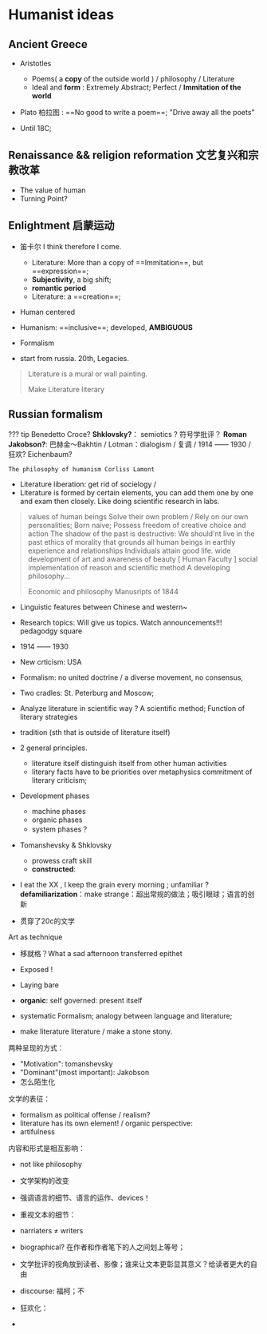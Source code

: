 # Humanist ideas

## Ancient Greece

- Aristotles 
    - Poems( a **copy** of the outside world ) / philosophy / Literature
    - Ideal and **form** : Extremely Abstract; Perfect / **Immitation of the world**

- Plato 柏拉图 : ==No good to write a poem==; "Drive away all the poets"

- Until 18C;
  
## Renaissance && religion reformation 文艺复兴和宗教改革
- The value of human 
- Turning Point?

## Enlightment 启蒙运动

- 笛卡尔 I think therefore I come.
    - Literature: More than a copy of ==Immitation==, but ==expression==;
    - **Subjectivity**, a big shift; 
    - **romantic period**
    - Literature: a ==creation==;

- Human centered


- Humanism: ==inclusive==; developed, **AMBIGUOUS**


- Formalism
- start from russia. 20th, Legacies.


> Literature is a mural or wall painting.
> 
> Make Literature literary
## Russian formalism
??? tip
    Benedetto Croce?
    **Shklovsky?**： semiotics ? 符号学批评？
    **Roman Jakobson?**: 
    巴赫金～Bakhtin / Lotman：dialogism / 复调 / 
    1914 —— 1930 / 狂欢?
    Eichenbaum?

    The philosophy of humanism Corliss Lamont

- Literature liberation: get rid of socielogy / 
- Literature is formed by certain elements, you can add them one by one and exam then closely. Like doing scientific research in labs.

> values of human beings
> Solve their own problem / Rely on our own personalities;
> Born naive;
> Possess freedom of creative choice and action
> The shadow of the past is destructive: We should'nt live in the past
> ethics of morality that grounds all human beings in earthly experience and relationships
> Individuals attain good life.
> wide development of art and awareness of beauty [ Human Faculty ]
> social implementation of reason and scientific method
> A developing philosophy...
>
> Economic and philosophy Manusripts of 1844


- Linguistic features between Chinese and western~
- Research topics: Will give us topics. Watch announcements!!! pedagodgy square


- 1914 —— 1930

- New crticism: USA
- Formalism: no united doctrine / a diverse movement,  no consensus, 
- Two cradles: St. Peterburg and Moscow;
- Analyze literature in scientific way ? A scientific method; Function of literary strategies

- tradition (sth that is outside of literature itself)

- 2 general principles.
    - literature itself distinguish itself from other human activities
    - literary facts have to be priorities over metaphysics commitment of literary criticism;


- Development phases
    - machine phases
    - organic phases
    - system phases？


- Tomanshevsky & Shklovsky
    - prowess craft skill
    - **constructed**:

- I eat the XX , I keep the grain every morning ; unfamiliar ? **defamiliarization**：make strange：超出常规的做法；吸引眼球；语言的创新
- 贯穿了20c的文学

Art as technique

- 移就格？What  a sad afternoon transferred epithet
- Exposed !

- Laying bare
- **organic**: self governed: present itself
- systematic Formalism; analogy between language and literature;
- make literature literature / make a stone stony.

两种呈现的方式：
- "Motivation": tomanshevsky
- "Dominant"(most important): Jakobson
- 怎么陌生化

文学的表征：
- formalism as political offense / realism?
- literature has its own element! / organic perspective:
- artifulness


内容和形式是相互影响：
- not like philosophy 
- 文学架构的改变
- 强调语言的细节、语言的运作、devices！
- 重视文本的细节：
- narriaters $\neq$ writers
- biographical? 在作者和作者笔下的人之间划上等号；
- 文学批评的视角放到读者、影像；谁来让文本更彰显其意义？给读者更大的自由
- discourse: 福柯；不

- 狂欢化：
- 